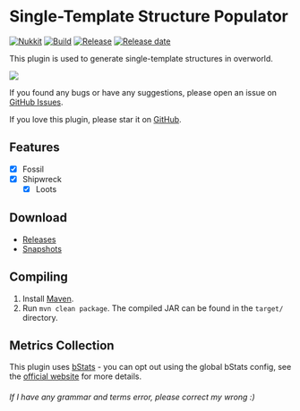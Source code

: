 # Single-Template Structure Populator
[![Nukkit](https://img.shields.io/badge/Nukkit-1.0-green)](https://github.com/NukkitX/Nukkit)
[![Build](https://img.shields.io/circleci/build/github/wode490390/SingleTemplateStructurePopulator/master)](https://circleci.com/gh/wode490390/SingleTemplateStructurePopulator/tree/master)
[![Release](https://img.shields.io/github/v/release/wode490390/SingleTemplateStructurePopulator)](https://github.com/wode490390/SingleTemplateStructurePopulator/releases)
[![Release date](https://img.shields.io/github/release-date/wode490390/SingleTemplateStructurePopulator)](https://github.com/wode490390/SingleTemplateStructurePopulator/releases)
<!--[![MCBBS](https://img.shields.io/badge/-mcbbs-inactive)](https://www.mcbbs.net/thread-1028199-1-1.html "单模板结构生成器")
[![Servers](https://img.shields.io/bstats/servers/7300)](https://bstats.org/plugin/bukkit/SingleTemplateStructurePopulator/7300)
[![Players](https://img.shields.io/bstats/players/7300)](https://bstats.org/plugin/bukkit/SingleTemplateStructurePopulator/7300)-->

This plugin is used to generate single-template structures in overworld.

![](https://i.loli.net/2020/04/23/CX71PQLjKmtdIcJ.png)

If you found any bugs or have any suggestions, please open an issue on [GitHub Issues](https://github.com/wode490390/SingleTemplateStructurePopulator/issues).

If you love this plugin, please star it on [GitHub](https://github.com/wode490390/SingleTemplateStructurePopulator).

## Features
- [X] Fossil
- [X] Shipwreck
  - [X] Loots

## Download
- [Releases](https://github.com/wode490390/SingleTemplateStructurePopulator/releases)
- [Snapshots](https://circleci.com/gh/wode490390/SingleTemplateStructurePopulator)

## Compiling
1. Install [Maven](https://maven.apache.org/).
2. Run `mvn clean package`. The compiled JAR can be found in the `target/` directory.

## Metrics Collection

This plugin uses [bStats](https://github.com/wode490390/bStats-Nukkit) - you can opt out using the global bStats config, see the [official website](https://bstats.org/getting-started) for more details.

<!--[![Metrics](https://bstats.org/signatures/bukkit/SingleTemplateStructurePopulator.svg)](https://bstats.org/plugin/bukkit/SingleTemplateStructurePopulator/7300)-->

###### If I have any grammar and terms error, please correct my wrong :)
